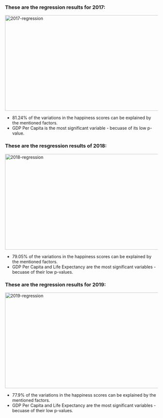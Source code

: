 ### These are the regression results for 2017: 

<img width="650" height="315" alt="2017-regression" src="https://github.com/user-attachments/assets/e88dd44a-edd6-475e-98fd-41bc42cfa079" /> <br>

* 81.24% of the variations in the happiness scores can be explained by the mentioned factors.
* GDP Per Capita is the most significant variable - becuase of its low p-value. 

### These are the resgression results of 2018: 

<img width="650" height="315" alt="2018-regression" src="https://github.com/user-attachments/assets/e6d1cac2-565b-4ebe-a7a4-171fb66222da" /> <br>

* 79.05% of the variations in the happiness scores can be explained by the mentioned factors.
* GDP Per Capita and Life Expectancy are the most significant variables - becuase of their low p-values. 

### These are the regression results for 2019: 

<img width="650" height="315" alt="2019-regression" src="https://github.com/user-attachments/assets/e5b09ff4-813b-451b-aad9-23137c7eb90f" /> <br>

* 77.9% of the variations in the happiness scores can be explained by the mentioned factors.
* GDP Per Capita and Life Expectancy are the most significant variables - becuase of their low p-values.
